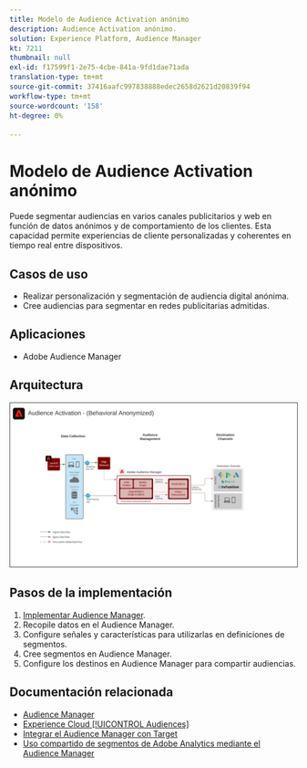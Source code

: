 ```yaml
---
title: Modelo de Audience Activation anónimo
description: Audience Activation anónimo.
solution: Experience Platform, Audience Manager
kt: 7211
thumbnail: null
exl-id: f17599f1-2e75-4cbe-841a-9fd1dae71ada
translation-type: tm+mt
source-git-commit: 37416aafc997838888edec2658d2621d20839f94
workflow-type: tm+mt
source-wordcount: '158'
ht-degree: 0%

---
```


# Modelo de Audience Activation anónimo

Puede segmentar audiencias en varios canales publicitarios y web en función de datos anónimos y de comportamiento de los clientes. Esta capacidad permite experiencias de cliente personalizadas y coherentes en tiempo real entre dispositivos.

## Casos de uso

* Realizar personalización y segmentación de audiencia digital anónima.
* Cree audiencias para segmentar en redes publicitarias admitidas.

## Aplicaciones

* Adobe Audience Manager

## Arquitectura

<img src="assets/aam.svg" alt="Arquitectura de referencia para el modelo de Audience Activation anónimo" style="border:1px solid #4a4a4a" />

## Pasos de la implementación

<!-- These steps should link to help. -->

1. [Implementar Audience Manager](https://experienceleague.corp.adobe.com/docs/audience-manager/user-guide/implementation-integration-guides/implement-audience-manager.html?lang=en#implementation-integration-guides).
1. Recopile datos en el Audience Manager.
1. Configure señales y características para utilizarlas en definiciones de segmentos.
1. Cree segmentos en Audience Manager.
1. Configure los destinos en Audience Manager para compartir audiencias.

## Documentación relacionada

* [Audience Manager](https://experienceleague.adobe.com/docs/audience-manager.html?lang=en)
* [Experience Cloud  [!UICONTROL Audiences]](https://experienceleague.adobe.com/docs/core-services/interface/audiences/audience-library.html)
* [Integrar el Audience Manager con Target](https://experienceleague.adobe.com/docs/audience-manager/user-guide/implementation-integration-guides/integration-other-solutions/aam-target-integration.html)
* [Uso compartido de segmentos de Adobe Analytics mediante el Audience Manager](https://experienceleague.adobe.com/docs/analytics/components/segmentation/segmentation-workflow/seg-publish.html)
